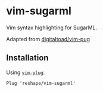 # vim-sugarml

Vim syntax highlighting for SugarML.

Adapted from [digitaltoad/vim-pug](https://github.com/digitaltoad/vim-pug)

## Installation

Using [`vim-plug`](https://github.com/junegunn/vim-plug):

```vim
Plug 'reshape/vim-sugarml'
```
